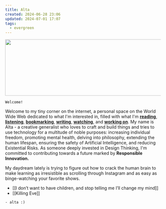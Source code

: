 ```yaml
---
title: Alta
created: 2024-06-28 23:06
updated: 2024-07-01 17:07
tags:
  - evergreen
---
```


<img src=".banner.svg" width="1200px" height="183px">

```poetry
Welcome!
```

Welcome to my tiny corner on the internet, a personal space on the World Wide Web dedicated to what I'm interested in, filled with what I'm **[reading](https://altaficial.com/mosaic)**, **[listening](https://altaficial.com/mosaic)**, **[bookmarking](https://altaficial.com/mosaic)**, **[writing](https://altaficial.com/writings)**, **[watching](https://altaficial.com/mosaic)**, and **[working on](https://altaficial.com/projects)**. My name is Alta - a creative generalist who loves to craft and build things and tries to use technology for a multitude of noble purposes: increasing individual freedom, promoting mental health, delving into philosophy, extending the human lifespan, ensuring the safety of Artificial Intelligence, and reducing Existential Risks. As someone deeply invested in Design Thinking, I'm committed to contributing towards a future marked by **Responsible Innovation.**

My daydream lately is trying to figure out how to crack the human brain to make learning as irresistible as scrolling through Instagram and as easy as binge-watching your favorite shows.

- [[I don’t want to have children, and stop telling me I’ll change my mind]]
- [[Killing Eve]]

```poetry
- alta :)
```